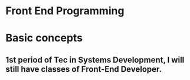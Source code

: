 # Front End Programming
        
# Basic concepts

## 1st period of Tec in Systems Development, I will still have classes of Front-End Developer. 
